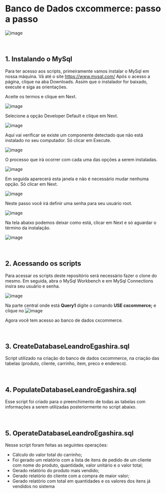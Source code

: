 # Banco de Dados cxcommerce: passo a passo

![image](https://user-images.githubusercontent.com/98417184/213278612-f744f3bb-3bff-4390-a96e-91ea32886e18.png)
<br /> 
<br /> 
<br /> 
## 1. Instalando o MySql
Para ter acesso aos scripts, primeiramente vamos instalar o MySql em nossa máquina. Vá até o site https://www.mysql.com/
Após o acesso a página, clique na aba Downloads.
Assim que o instalador for baixado, execute e siga as orientações.


Aceite os termos e clique em Next.

![image](https://user-images.githubusercontent.com/98417184/213292502-ff42f1e9-d84d-48b0-9795-fd7f735883d1.png)
<br /> 

Selecione a opção Developer Default e clique em Next.

![image](https://user-images.githubusercontent.com/98417184/213292232-39746294-e8d6-4437-ba6b-9f1674953a39.png)
<br /> 

Aqui vai verificar se existe um componente detectado que não está instalado no seu computador. Só clicar em Execute.

![image](https://user-images.githubusercontent.com/98417184/213292746-0e7d43a8-1c6b-49f8-a091-4ac97893c2b1.png)
<br /> 

O processo que irá ocorrer com cada uma das opções a serem instaladas.

![image](https://user-images.githubusercontent.com/98417184/213293008-bab9981f-6bcc-4669-be23-e3cd520b34a2.png)
<br /> 

Em seguida aparecerá esta janela e não é necessário mudar nenhuma opção. Só clicar em Next.

![image](https://user-images.githubusercontent.com/98417184/213293303-17a31414-ba35-4501-bf35-c968425170eb.png)
<br /> 

Neste passo você irá definir uma senha para seu usuário root.

![image](https://user-images.githubusercontent.com/98417184/213293519-ca37c51b-71d2-43f4-a0a5-49aa3d92fa74.png)
<br /> 

Na tela abaixo podemos deixar como está, clicar em Next e só aguardar o término da instalação.

![image](https://user-images.githubusercontent.com/98417184/213293923-95623968-8c0b-4fcf-9208-46754ed74fea.png)
<br /> <br /> <br /> 

## 2. Acessando os scripts

Para acessar os scripts deste repositório será necessário fazer o clone do mesmo.
Em seguida, abra o MySql Workbench e em MySql Connections insira seu usuário e senha.

![image](https://user-images.githubusercontent.com/98417184/213298648-0caf9d48-77e5-4ec4-91be-edfcacab829e.png)
<br /> 

Na parte central onde está **Query1** digite o comando **USE cxcommerce;** e clique no ![image](https://user-images.githubusercontent.com/98417184/213299384-14e6da12-8c80-4362-ba5a-2377aa802c0e.png)

Agora você tem acesso ao banco de dados cxcommerce.
<br /> <br /> <br /> 


## 3. CreateDatabaseLeandroEgashira.sql
Script utilizado na criação do banco de dados cxcommerce, na criação das tabelas (produto, cliente, carrinho, item, preco e endereco).
<br /> <br /> <br /> 

## 4. PopulateDatabaseLeandroEgashira.sql
Esse script foi criado para o preenchimento de todas as tabelas com informações a serem utilizadas posteriormente no script abaixo.
<br /> <br /> <br /> 

## 5. OperateDatabaseLeandroEgashira.sql
Nesse script foram feitas as seguintes operações:
- Cálculo do valor total do carrinho;
- Foi gerado um relatório com a lista de itens de pedido de um cliente com nome do produto, quantidade, valor unitário e o valor total;
- Gerado relatório do produto mais vendido;
- Gerado relatório do cliente com a compra de maior valor;
- Gerado relatório com total em quantidades e os valores dos itens já vendidos no sistema

